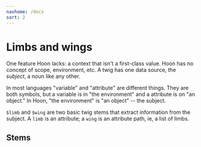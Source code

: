 ```yaml
---
navhome: /docs
sort: 2
---
```


# Limbs and wings

One feature Hoon lacks: a context that isn't a first-class value.
Hoon has no concept of scope, environment, etc.  A twig has one
data source, the *subject*, a noun like any other.

In most languages "variable" and "attribute" are different
things.  They are both symbols, but a variable is in "the
environment" and a attribute is on "an object."  In Hoon, "the
environment" is "an object" -- the subject.

`$limb` and `$wing` are two basic twig stems that extract
information from the subject.  A `limb` is an attribute; a `wing`
is an attribute path, ie, a list of limbs.

## Stems

<list dataPreview="true" className="runes"></list>
